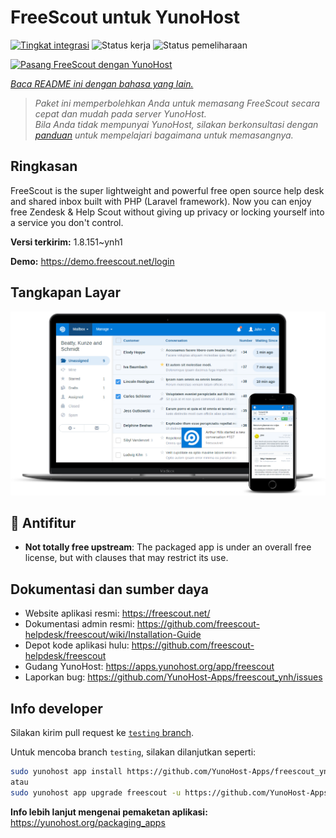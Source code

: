 <!--
N.B.: README ini dibuat secara otomatis oleh <https://github.com/YunoHost/apps/tree/master/tools/readme_generator>
Ini TIDAK boleh diedit dengan tangan.
-->

# FreeScout untuk YunoHost

[![Tingkat integrasi](https://dash.yunohost.org/integration/freescout.svg)](https://ci-apps.yunohost.org/ci/apps/freescout/) ![Status kerja](https://ci-apps.yunohost.org/ci/badges/freescout.status.svg) ![Status pemeliharaan](https://ci-apps.yunohost.org/ci/badges/freescout.maintain.svg)

[![Pasang FreeScout dengan YunoHost](https://install-app.yunohost.org/install-with-yunohost.svg)](https://install-app.yunohost.org/?app=freescout)

*[Baca README ini dengan bahasa yang lain.](./ALL_README.md)*

> *Paket ini memperbolehkan Anda untuk memasang FreeScout secara cepat dan mudah pada server YunoHost.*  
> *Bila Anda tidak mempunyai YunoHost, silakan berkonsultasi dengan [panduan](https://yunohost.org/install) untuk mempelajari bagaimana untuk memasangnya.*

## Ringkasan

FreeScout is the super lightweight and powerful free open source help desk and shared inbox built with PHP (Laravel framework). Now you can enjoy free Zendesk & Help Scout without giving up privacy or locking yourself into a service you don't control.

**Versi terkirim:** 1.8.151~ynh1

**Demo:** <https://demo.freescout.net/login>

## Tangkapan Layar

![Tangkapan Layar pada FreeScout](./doc/screenshots/screenshot.png)

## :red_circle: Antifitur

- **Not totally free upstream**: The packaged app is under an overall free license, but with clauses that may restrict its use.

## Dokumentasi dan sumber daya

- Website aplikasi resmi: <https://freescout.net/>
- Dokumentasi admin resmi: <https://github.com/freescout-helpdesk/freescout/wiki/Installation-Guide>
- Depot kode aplikasi hulu: <https://github.com/freescout-helpdesk/freescout>
- Gudang YunoHost: <https://apps.yunohost.org/app/freescout>
- Laporkan bug: <https://github.com/YunoHost-Apps/freescout_ynh/issues>

## Info developer

Silakan kirim pull request ke [`testing` branch](https://github.com/YunoHost-Apps/freescout_ynh/tree/testing).

Untuk mencoba branch `testing`, silakan dilanjutkan seperti:

```bash
sudo yunohost app install https://github.com/YunoHost-Apps/freescout_ynh/tree/testing --debug
atau
sudo yunohost app upgrade freescout -u https://github.com/YunoHost-Apps/freescout_ynh/tree/testing --debug
```

**Info lebih lanjut mengenai pemaketan aplikasi:** <https://yunohost.org/packaging_apps>
